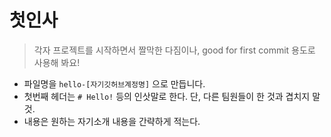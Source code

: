 # 첫인사

> 각자 프로젝트를 시작하면서 짤막한 다짐이나, good for first commit 용도로 사용해 봐요!

- 파일명을 `hello-[자기깃허브계정명]` 으로 만듭니다.
- 첫번째 헤더는 `# Hello!` 등의 인삿말로 한다. 단, 다른 팀원들이 한 것과 겹치지 말것.
- 내용은 원하는 자기소개 내용을 간략하게 적는다.
